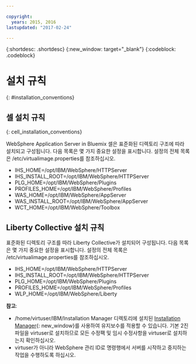 ```yaml
---

copyright:
  years: 2015, 2016
lastupdated: "2017-02-24"

---
```


{:shortdesc: .shortdesc}
{:new_window: target="_blank"}
{:codeblock: .codeblock}

# 설치 규칙
{: #installation_conventions}

## 셀 설치 규칙
{: cell_installation_conventions}

WebSphere Application Server in Bluemix 셀은 표준화된 디렉토리 구조에 따라 설치되고 구성됩니다. 다음 목록은 몇 가지 중요한 설정을 표시합니다. 설정의 전체 목록은 /etc/virtualimage.properties를 참조하십시오.

* IHS_HOME=/opt/IBM/WebSphere/HTTPServer
* IHS_INSTALL_ROOT=/opt/IBM/WebSphere/HTTPServer
* PLG_HOME=/opt/IBM/WebSphere/Plugins
* PROFILES_HOME=/opt/IBM/WebSphere/Profiles
* WAS_HOME=/opt/IBM/WebSphere/AppServer
* WAS_INSTALL_ROOT=/opt/IBM/WebSphere/AppServer
* WCT_HOME=/opt/IBM/WebSphere/Toolbox

## Liberty Collective 설치 규칙

표준화된 디렉토리 구조를 따라 Liberty Collective가 설치되어 구성됩니다.
다음 목록은 몇 가지 중요한 설정을 표시합니다. 설정의 전체 목록은 /etc/virtualimage.properties를 참조하십시오.

* IHS_HOME=/opt/IBM/WebSphere/HTTPServer
* IHS_INSTALL_ROOT=/opt/IBM/WebSphere/HTTPServer
* PLG_HOME=/opt/IBM/WebSphere/Plugins
* PROFILES_HOME=/opt/IBM/WebSphere/Profiles
* WLP_HOME=/opt/IBM/WebSphere/Liberty

**참고**:
* /home/virtuser/IBM/Installation Manager 디렉토리에 설치된 [Installation Manager](http://www.ibm.com/support/knowledgecenter/SSDV2W_1.8.3/com.ibm.cic.agent.ui.doc/helpindex_imic.html){: new_window}를 사용하여 유지보수를 적용할 수 있습니다. 기본 2진 파일을 virtuser로 설치하므로 모든 수정팩 및 임시 수정사항을 virtuser로 설치하는지 확인하십시오.
* virtuser가 아니라 WebSphere 관리 ID로 명령행에서 서버를 시작하고 중지하는 작업을 수행하도록 하십시오.
